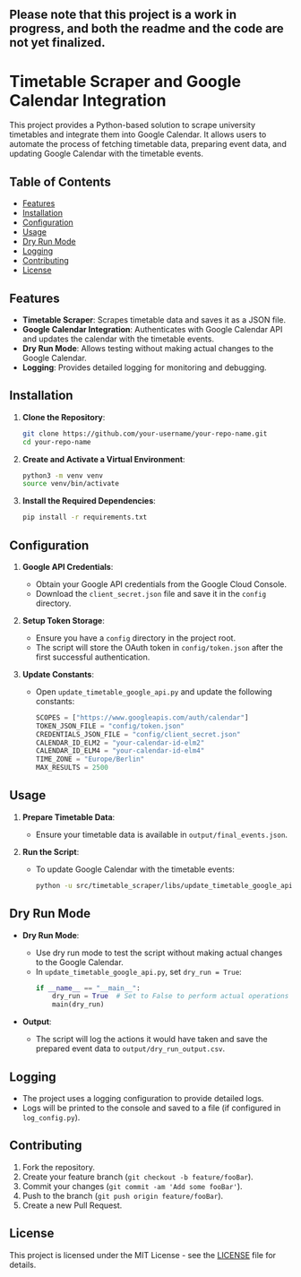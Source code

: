 ## Please note that this project is a work in progress, and both the readme and the code are not yet finalized.

# Timetable Scraper and Google Calendar Integration

This project provides a Python-based solution to scrape university timetables and integrate them into Google Calendar. It allows users to automate the process of fetching timetable data, preparing event data, and updating Google Calendar with the timetable events.

## Table of Contents

- [Features](#features)
- [Installation](#installation)
- [Configuration](#configuration)
- [Usage](#usage)
- [Dry Run Mode](#dry-run-mode)
- [Logging](#logging)
- [Contributing](#contributing)
- [License](#license)

## Features

- **Timetable Scraper**: Scrapes timetable data and saves it as a JSON file.
- **Google Calendar Integration**: Authenticates with Google Calendar API and updates the calendar with the timetable events.
- **Dry Run Mode**: Allows testing without making actual changes to the Google Calendar.
- **Logging**: Provides detailed logging for monitoring and debugging.

## Installation

1. **Clone the Repository**:
    ```sh
    git clone https://github.com/your-username/your-repo-name.git
    cd your-repo-name
    ```

2. **Create and Activate a Virtual Environment**:
    ```sh
    python3 -m venv venv
    source venv/bin/activate
    ```

3. **Install the Required Dependencies**:
    ```sh
    pip install -r requirements.txt
    ```

## Configuration

1. **Google API Credentials**:
    - Obtain your Google API credentials from the Google Cloud Console.
    - Download the `client_secret.json` file and save it in the `config` directory.

2. **Setup Token Storage**:
    - Ensure you have a `config` directory in the project root.
    - The script will store the OAuth token in `config/token.json` after the first successful authentication.

3. **Update Constants**:
    - Open `update_timetable_google_api.py` and update the following constants:
        ```python
        SCOPES = ["https://www.googleapis.com/auth/calendar"]
        TOKEN_JSON_FILE = "config/token.json"
        CREDENTIALS_JSON_FILE = "config/client_secret.json"
        CALENDAR_ID_ELM2 = "your-calendar-id-elm2"
        CALENDAR_ID_ELM4 = "your-calendar-id-elm4"
        TIME_ZONE = "Europe/Berlin"
        MAX_RESULTS = 2500
        ```

## Usage

1. **Prepare Timetable Data**:
    - Ensure your timetable data is available in `output/final_events.json`.

2. **Run the Script**:
    - To update Google Calendar with the timetable events:
        ```sh
        python -u src/timetable_scraper/libs/update_timetable_google_api.py
        ```

## Dry Run Mode

- **Dry Run Mode**:
    - Use dry run mode to test the script without making actual changes to the Google Calendar.
    - In `update_timetable_google_api.py`, set `dry_run = True`:
        ```python
        if __name__ == "__main__":
            dry_run = True  # Set to False to perform actual operations
            main(dry_run)
        ```

- **Output**:
    - The script will log the actions it would have taken and save the prepared event data to `output/dry_run_output.csv`.

## Logging

- The project uses a logging configuration to provide detailed logs.
- Logs will be printed to the console and saved to a file (if configured in `log_config.py`).

## Contributing

1. Fork the repository.
2. Create your feature branch (`git checkout -b feature/fooBar`).
3. Commit your changes (`git commit -am 'Add some fooBar'`).
4. Push to the branch (`git push origin feature/fooBar`).
5. Create a new Pull Request.

## License

This project is licensed under the MIT License - see the [LICENSE](LICENSE) file for details.
